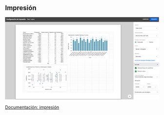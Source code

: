 ## Impresión

![](./images/config_impresion.png)

[Documentación: impresión](https://support.google.com/docs/answer/7663148?hl=es&co=GENIE.Platform%3DDesktop)

